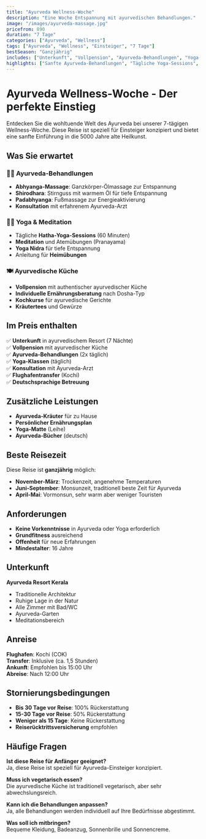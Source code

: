 ```yaml
---
title: "Ayurveda Wellness-Woche"
description: "Eine Woche Entspannung mit ayurvedischen Behandlungen."
image: "/images/ayurveda-massage.jpg"
pricefrom: 890
duration: "7 Tage"
categories: ["Ayurveda", "Wellness"]
tags: ["Ayurveda", "Wellness", "Einsteiger", "7 Tage"]
bestSeason: "Ganzjährig"
includes: ["Unterkunft", "Vollpension", "Ayurveda-Behandlungen", "Yoga-Klassen", "Flughafentransfer"]
highlights: ["Sanfte Ayurveda-Behandlungen", "Tägliche Yoga-Sessions", "Ayurvedische Küche", "Konsultation mit Ayurveda-Arzt"]
---
```


# Ayurveda Wellness-Woche - Der perfekte Einstieg

Entdecken Sie die wohltuende Welt des Ayurveda bei unserer 7-tägigen Wellness-Woche. Diese Reise ist speziell für Einsteiger konzipiert und bietet eine sanfte Einführung in die 5000 Jahre alte Heilkunst.

## Was Sie erwartet

### 🧘‍♀️ Ayurveda-Behandlungen
- **Abhyanga-Massage**: Ganzkörper-Ölmassage zur Entspannung
- **Shirodhara**: Stirnguss mit warmem Öl für tiefe Entspannung
- **Padabhyanga**: Fußmassage zur Energieaktivierung
- **Konsultation** mit erfahrenem Ayurveda-Arzt

### 🧘‍♂️ Yoga & Meditation
- Tägliche **Hatha-Yoga-Sessions** (60 Minuten)
- **Meditation** und Atemübungen (Pranayama)
- **Yoga Nidra** für tiefe Entspannung
- Anleitung für **Heimübungen**

### 🍽️ Ayurvedische Küche
- **Vollpension** mit authentischer ayurvedischer Küche
- **Individuelle Ernährungsberatung** nach Dosha-Typ
- **Kochkurse** für ayurvedische Gerichte
- **Kräutertees** und Gewürze

## Im Preis enthalten

✅ **Unterkunft** in ayurvedischem Resort (7 Nächte)  
✅ **Vollpension** mit ayurvedischer Küche  
✅ **Ayurveda-Behandlungen** (2x täglich)  
✅ **Yoga-Klassen** (täglich)  
✅ **Konsultation** mit Ayurveda-Arzt  
✅ **Flughafentransfer** (Kochi)  
✅ **Deutschsprachige Betreuung**  

## Zusätzliche Leistungen

- **Ayurveda-Kräuter** für zu Hause
- **Persönlicher Ernährungsplan**
- **Yoga-Matte** (Leihe)
- **Ayurveda-Bücher** (deutsch)

## Beste Reisezeit

Diese Reise ist **ganzjährig** möglich:
- **November-März**: Trockenzeit, angenehme Temperaturen
- **Juni-September**: Monsunzeit, traditionell beste Zeit für Ayurveda
- **April-Mai**: Vormonsun, sehr warm aber weniger Touristen

## Anforderungen

- **Keine Vorkenntnisse** in Ayurveda oder Yoga erforderlich
- **Grundfitness** ausreichend
- **Offenheit** für neue Erfahrungen
- **Mindestalter**: 16 Jahre

## Unterkunft

**Ayurveda Resort Kerala**
- Traditionelle Architektur
- Ruhige Lage in der Natur
- Alle Zimmer mit Bad/WC
- Ayurveda-Garten
- Meditationsbereich

## Anreise

**Flughafen**: Kochi (COK)  
**Transfer**: Inklusive (ca. 1,5 Stunden)  
**Ankunft**: Empfohlen bis 15:00 Uhr  
**Abreise**: Nach 12:00 Uhr  

## Stornierungsbedingungen

- **Bis 30 Tage vor Reise**: 100% Rückerstattung
- **15-30 Tage vor Reise**: 50% Rückerstattung  
- **Weniger als 15 Tage**: Keine Rückerstattung
- **Reiserücktrittsversicherung** empfohlen

## Häufige Fragen

**Ist diese Reise für Anfänger geeignet?**  
Ja, diese Reise ist speziell für Ayurveda-Einsteiger konzipiert.

**Muss ich vegetarisch essen?**  
Die ayurvedische Küche ist traditionell vegetarisch, aber sehr abwechslungsreich.

**Kann ich die Behandlungen anpassen?**  
Ja, alle Behandlungen werden individuell auf Ihre Bedürfnisse abgestimmt.

**Was soll ich mitbringen?**  
Bequeme Kleidung, Badeanzug, Sonnenbrille und Sonnencreme.
